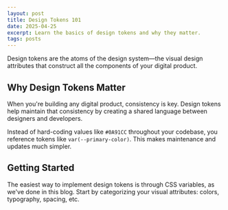 ```yaml
---
layout: post
title: Design Tokens 101
date: 2025-04-25
excerpt: Learn the basics of design tokens and why they matter.
tags: posts
---
```


Design tokens are the atoms of the design system—the visual design attributes that construct all the components of your digital product.

## Why Design Tokens Matter

When you're building any digital product, consistency is key. Design tokens help maintain that consistency by creating a shared language between designers and developers.

Instead of hard-coding values like `#0A91CC` throughout your codebase, you reference tokens like `var(--primary-color)`. This makes maintenance and updates much simpler.

## Getting Started

The easiest way to implement design tokens is through CSS variables, as we've done in this blog. Start by categorizing your visual attributes: colors, typography, spacing, etc.
